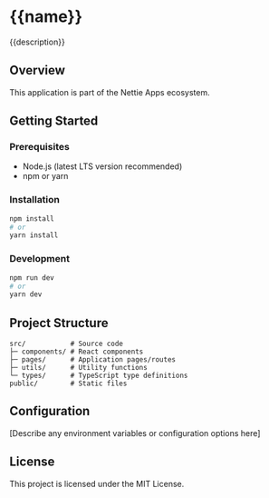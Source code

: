 # {{name}}

{{description}}

## Overview

This application is part of the Nettie Apps ecosystem.

## Getting Started

### Prerequisites

- Node.js (latest LTS version recommended)
- npm or yarn

### Installation

```bash
npm install
# or
yarn install
```

### Development

```bash
npm run dev
# or
yarn dev
```

## Project Structure

```
src/           # Source code
├─ components/ # React components
├─ pages/      # Application pages/routes
├─ utils/      # Utility functions
└─ types/      # TypeScript type definitions
public/        # Static files
```

## Configuration

[Describe any environment variables or configuration options here]

## License

This project is licensed under the MIT License.
